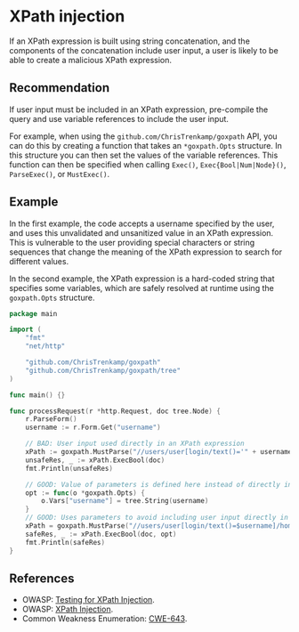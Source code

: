 # XPath injection
If an XPath expression is built using string concatenation, and the components of the concatenation include user input, a user is likely to be able to create a malicious XPath expression.


## Recommendation
If user input must be included in an XPath expression, pre-compile the query and use variable references to include the user input.

For example, when using the `github.com/ChrisTrenkamp/goxpath` API, you can do this by creating a function that takes an `*goxpath.Opts` structure. In this structure you can then set the values of the variable references. This function can then be specified when calling `Exec()`, `Exec{Bool|Num|Node}()`, `ParseExec()`, or `MustExec()`.


## Example
In the first example, the code accepts a username specified by the user, and uses this unvalidated and unsanitized value in an XPath expression. This is vulnerable to the user providing special characters or string sequences that change the meaning of the XPath expression to search for different values.

In the second example, the XPath expression is a hard-coded string that specifies some variables, which are safely resolved at runtime using the `goxpath.Opts` structure.


```go
package main

import (
	"fmt"
	"net/http"

	"github.com/ChrisTrenkamp/goxpath"
	"github.com/ChrisTrenkamp/goxpath/tree"
)

func main() {}

func processRequest(r *http.Request, doc tree.Node) {
	r.ParseForm()
	username := r.Form.Get("username")

	// BAD: User input used directly in an XPath expression
	xPath := goxpath.MustParse("//users/user[login/text()='" + username + "']/home_dir/text()")
	unsafeRes, _ := xPath.ExecBool(doc)
	fmt.Println(unsafeRes)

	// GOOD: Value of parameters is defined here instead of directly in the query
	opt := func(o *goxpath.Opts) {
		o.Vars["username"] = tree.String(username)
	}
	// GOOD: Uses parameters to avoid including user input directly in XPath expression
	xPath = goxpath.MustParse("//users/user[login/text()=$username]/home_dir/text()")
	safeRes, _ := xPath.ExecBool(doc, opt)
	fmt.Println(safeRes)
}

```

## References
* OWASP: [Testing for XPath Injection](https://owasp.org/www-project-web-security-testing-guide/latest/4-Web_Application_Security_Testing/07-Input_Validation_Testing/09-Testing_for_XPath_Injection).
* OWASP: [XPath Injection](https://www.owasp.org/index.php/XPATH_Injection).
* Common Weakness Enumeration: [CWE-643](https://cwe.mitre.org/data/definitions/643.html).
